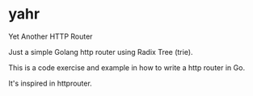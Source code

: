 # yahr
Yet Another HTTP Router

Just a simple Golang http router using Radix Tree (trie).

This is a code exercise and example in how to write a http router in Go.

It's inspired in httprouter.

